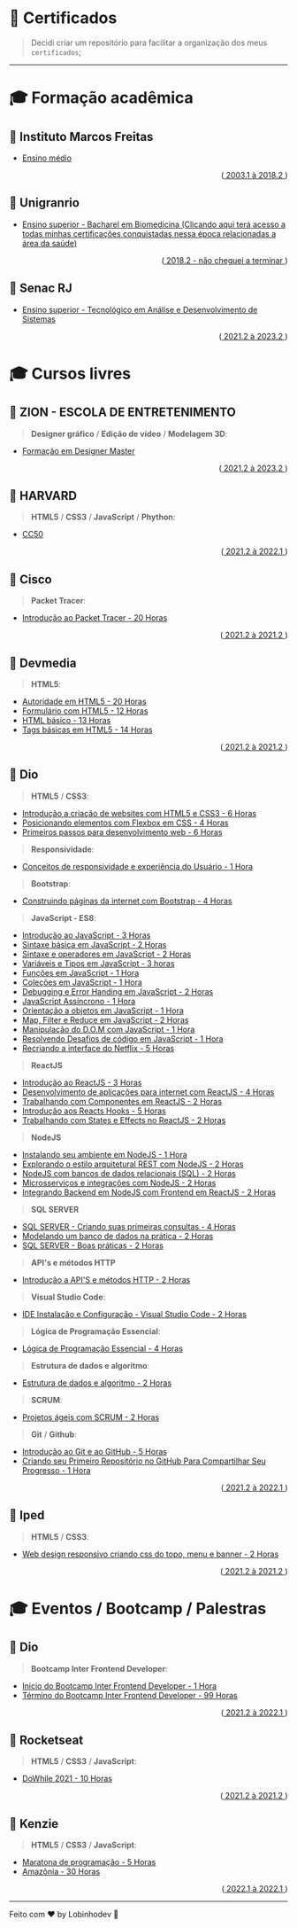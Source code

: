 # 🐺 Certificados

> Decidi criar um repositório para facilitar a organização dos meus `certificados`;

---

# 🎓 Formação acadêmica

## 🧠 Instituto Marcos Freitas

-   [Ensino médio]()
<p align="right">(<a href="#top"> 2003.1 à 2018.2 </a>)</p>

## 🧠 Unigranrio

-   [Ensino superior - Bacharel em Biomedicina (Clicando aqui terá acesso a todas minhas certificações conquistadas nessa época relacionadas a área da saúde)](./Unigranrio/)
<p align="right">(<a href="#top"> 2018.2 - não cheguei a terminar </a>)</p>

## 🧠 Senac RJ

-   [Ensino superior - Tecnológico em Análise e Desenvolvimento de Sistemas]()
<p align="right">(<a href="#top"> 2021.2 à 2023.2 </a>)</p>

# 🎓 Cursos livres

## 🧠 ZION - ESCOLA DE ENTRETENIMENTO

> **Designer gráfico** / **Edição de vídeo** / **Modelagem 3D**:

-   [Formação em Designer Master]()
<p align="right">(<a href="#top"> 2021.2 à 2023.2 </a>)</p>

## 🧠 HARVARD

> **HTML5** / **CSS3** / **JavaScript** / **Phython**:

-   [CC50]()
<p align="right">(<a href="#top"> 2021.2 à 2022.1 </a>)</p>

## 🧠 Cisco

> **Packet Tracer**:

-   [Introdução ao Packet Tracer - 20 Horas](https://github.com/lobinhodev/Certificados/blob/master/Cisco/Introdução%20ao%20packet%20tracer.pdf)
<p align="right">(<a href="#top"> 2021.2 à 2021.2 </a>)</p>

## 🧠 Devmedia

> **HTML5**:

-   [Autoridade em HTML5 - 20 Horas](https://github.com/lobinhodev/Certificados/blob/master/Devmedia/Autoridade%20em%20HTML.pdf)
-   [Formulário com HTML5 - 12 Horas](https://github.com/lobinhodev/Certificados/blob/master/Devmedia/Criando%20formul%C3%A1rios%20com%20HTML5.pdf)
-   [HTML básico - 13 Horas](https://github.com/lobinhodev/Certificados/blob/master/Devmedia/HTML%20b%C3%A1sico.pdf)
-   [Tags básicas em HTML5 - 14 Horas](https://github.com/lobinhodev/Certificados/blob/master/Devmedia/Tags%20b%C3%A1sicas%20do%20HTML5.pdf)
<p align="right">(<a href="#top"> 2021.2 à 2021.2 </a>)</p>

## 🧠 Dio

> **HTML5** / **CSS3**:

-   [Introdução a criação de websites com HTML5 e CSS3 - 6 Horas](https://github.com/lobinhodev/Certificados/blob/master/Dio/Introdu%C3%A7ao%20a%20cria%C3%A7%C3%A3o%20de%20websites%20com%20HTML5%20e%20CSS3.pdf)
-   [Posicionando elementos com Flexbox em CSS - 4 Horas](https://github.com/lobinhodev/Certificados/blob/master/Dio/Posicionando%20elementos%20com%20Flexbox%20em%20CSS.pdf)
-   [Primeiros passos para desenvolvimento web - 6 Horas](https://github.com/lobinhodev/Certificados/blob/master/Dio/Primeiros%20passos%20para%20desenvolvimento%20web.pdf)

> **Responsividade**:

-   [Conceitos de responsividade e experiência do Usuário - 1 Hora](https://github.com/lobinhodev/Certificados/blob/master/Dio/Conceitos%20de%20responsividade%20e%20experi%C3%AAncia%20do%20Usu%C3%A1rio.pdf)

> **Bootstrap**:

-   [Construindo páginas da internet com Bootstrap - 4 Horas](https://github.com/lobinhodev/Certificados/blob/master/Dio/Construindo%20p%C3%A1ginas%20da%20internet%20com%20Bootstrap.pdf)

> **JavaScript - ES8**:

-   [Introdução ao JavaScript - 3 Horas](https://github.com/lobinhodev/Certificados/blob/master/Dio/Conceitos%20de%20responsividade%20e%20experi%C3%AAncia%20do%20Usu%C3%A1rio.pdf)
-   [Sintaxe básica em JavaScript - 2 Horas](https://github.com/lobinhodev/Certificados/blob/master/Dio/Conceitos%20de%20responsividade%20e%20experi%C3%AAncia%20do%20Usu%C3%A1rio.pdf)
-   [Sintaxe e operadores em JavaScript - 2 Horas](https://github.com/lobinhodev/Certificados/blob/master/Dio/Conceitos%20de%20responsividade%20e%20experi%C3%AAncia%20do%20Usu%C3%A1rio.pdf)
-   [Variáveis e Tipos em JavaScript - 3 horas](https://github.com/lobinhodev/Certificados/blob/master/Dio/Variáveis%20e%20Tipos%20em%20JavaScript.pdf)
-   [Funções em JavaScript - 1 Hora](https://github.com/lobinhodev/Certificados/blob/master/Dio/Funções%20em%20JavaScript.pdf)
-   [Coleções em JavaScript - 1 Hora](https://github.com/lobinhodev/Certificados/blob/master/Dio/Coleções%20em%20JavaScript.pdf)
-   [Debugging e Error Handing em JavaScript - 2 Horas](https://github.com/lobinhodev/Certificados/blob/master/Dio/Debugging%20e%20Error%20Handling%20em%20JavaScript.pdf)
-   [JavaScript Assíncrono - 1 Hora](https://github.com/lobinhodev/Certificados/blob/master/Dio/Javascript%20Assíncrono.pdf/)
-   [Orientação a objetos em JavaScript - 1 Hora](https://github.com/lobinhodev/Certificados/blob/master/Dio/Orientação%20a%20objetos%20em%20JavaScript.pdf)
-   [Map, Filter e Reduce em JavaScript - 2 Horas](https://github.com/lobinhodev/Certificados/blob/master/Dio/Map,%20Filter%20e%20Reduce%20em%20JavaScript.pdf)
-   [Manipulação do D.O.M com JavaScript - 1 Hora](https://github.com/lobinhodev/Certificados/blob/master/Dio/Manipulando%20a%20D.O.M.%20com%20JavaScript.pdf)
-   [Resolvendo Desafios de código em JavaScript - 1 Hora](https://github.com/lobinhodev/Certificados/blob/master/Dio/Resolvendo%20Desafios%20de%20Código.pdf)
-   [Recriando a interface do Netflix - 5 Horas](https://github.com/lobinhodev/Certificados/blob/master/Dio/Recriando%20a%20Interface%20do%20Netflix.pdf)

> **ReactJS**

-   [Introdução ao ReactJS - 3 Horas](https://github.com/lobinhodev/Certificados/blob/master/Dio/Introdução%20ao%20ReactJS.pdf)
-   [Desenvolvimento de aplicações para internet com ReactJS - 4 Horas](https://github.com/lobinhodev/Certificados/blob/master/Dio/Desenvolvimento%20de%20aplicações%20para%20internet%20com%20ReactJS.pdf)
-   [Trabalhando com Componentes em ReactJS - 2 Horas](https://github.com/lobinhodev/Certificados/blob/master/Dio/Trabalhando%20com%20Componentes%20em%20React.pdf)
-   [Introdução aos Reacts Hooks - 5 Horas](https://github.com/lobinhodev/Certificados/blob/master/Dio/Introdução%20aos%20React%20Hooks.pdf)
-   [Trabalhando com States e Effects no ReactJS - 2 Horas](https://github.com/lobinhodev/Certificados/blob/master/Dio/Trabalhando%20com%20States%20%26%20Effects%20no%20ReactJs.pdf)

> **NodeJS**

-   [Instalando seu ambiente em NodeJS - 1 Hora](https://github.com/lobinhodev/Certificados/blob/master/Dio/Instalando%20e%20Configurando%20seu%20Ambiente%20Node.js.pdf)
-   [Explorando o estilo arquitetural REST com NodeJS - 2 Horas](https://github.com/lobinhodev/Certificados/blob/master/Dio/Explorando%20o%20Estilo%20Arquitetural%20REST%20com%20Node.js.pdf)
-   [NodeJS com bancos de dados relacionais (SQL) - 2 Horas](<https://github.com/lobinhodev/Certificados/blob/master/Dio/Node.js%20com%20Bancos%20de%20Dados%20Relacionais%20(SQL).pdf>)
-   [Microsserviços e integrações com NodeJS - 2 Horas](https://github.com/lobinhodev/Certificados/blob/master/Dio/Microsserviços%20e%20Integrações%20com%20Node.js.pdf)
-   [Integrando Backend em NodeJS com Frontend em ReactJS - 2 Horas](https://github.com/lobinhodev/Certificados/blob/master/Dio/Integrando%20um%20Backend%20em%20Node.js%20com%20um%20Frontend%20em%20React%20para%20um%20E-commerce.pdf)

> **SQL SERVER**

-   [SQL SERVER - Criando suas primeiras consultas - 4 Horas](https://github.com/lobinhodev/Certificados/blob/master/Dio/SQL%20SERVER%20-%20Criando%20suas%20primeiras%20consultas.pdf)
-   [Modelando um banco de dados na prática - 2 Horas](https://github.com/lobinhodev/Certificados/blob/master/Dio/Modelando%20um%20banco%20de%20dados%20na%20prática%20com%20SQL%20SERVER.pdf)
-   [SQL SERVER - Boas práticas - 2 Horas](https://github.com/lobinhodev/Certificados/blob/master/Dio/SQL%20Server%20-%20Boas%20práticas%20em%20bancos%20relacionais.pdf)

> **API's e métodos HTTP**

-   [Introdução a API'S e métodos HTTP - 2 Horas](https://github.com/lobinhodev/Certificados/blob/master/Dio/Introdução%20a%20APIs%20e%20métodos%20HTTP.pdf)

> **Visual Studio Code**:

-   [IDE Instalação e Configuração - Visual Studio Code - 2 Horas](https://github.com/lobinhodev/Certificados/blob/master/Dio/IDE%20VSCode.pdf)

> **Lógica de Programação Essencial**:

-   [Lógica de Programação Essencial - 4 Horas](https://github.com/lobinhodev/Certificados/blob/master/Dio/L%C3%B3gica%20de%20Programa%C3%A7%C3%A3o%20Essencial.pdf)

> **Estrutura de dados e algoritmo**:

-   [Estrutura de dados e algoritmo - 2 Horas](https://github.com/lobinhodev/Certificados/blob/master/Dio/Estrutura%20de%20dados%20e%20algoritmos.pdf)

> **SCRUM**:

-   [Projetos ágeis com SCRUM - 2 Horas](https://github.com/lobinhodev/Certificados/blob/master/Dio/Projetos%20ágeis%20com%20SCRUM.pdf)

> **Git** / **Github**:

-   [Introdução ao Git e ao GitHub - 5 Horas](https://github.com/lobinhodev/Certificados/blob/master/Dio/Introdução%20ao%20Git%20e%20ao%20GitHub.pdf)
-   [Criando seu Primeiro Repositório no GitHub Para Compartilhar Seu Progresso - 1 Hora](https://github.com/lobinhodev/Certificados/blob/master/Dio/Criando%20seu%20Primeiro%20repositório%20no%20Github.pdf)
<p align="right">(<a href="#top"> 2021.2 à 2022.1 </a>)</p>

## 🧠 Iped

> **HTML5** / **CSS3**:

-   [Web design responsivo criando css do topo, menu e banner - 2 Horas](https://github.com/lobinhodev/Certificados/blob/master/Iped/Web%20design%20responsivo%20criando%20css%20do%20topo%2C%20menu%20e%20banner.pdf)
<p align="right">(<a href="#top"> 2021.2 à 2021.2 </a>)</p>

# 🎓 Eventos / Bootcamp / Palestras

## 🧠 Dio

> **Bootcamp Inter Frontend Developer**:

-   [Inicio do Bootcamp Inter Frontend Developer - 1 Hora](https://github.com/lobinhodev/Certificados/blob/master/Dio/Bootcamp%20Inter%20Frontend%20Developer.pdf)
-   [Término do Bootcamp Inter Frontend Developer - 99 Horas](https://github.com/lobinhodev/Certificados/blob/master/Dio/Inter%20Frontend%20Developer.pdf)
<p align="right">(<a href="#top"> 2021.2 à 2022.1 </a>)</p>

## 🧠 Rocketseat

> **HTML5** / **CSS3** / **JavaScript**:

-   [DoWhile 2021 - 10 Horas](https://github.com/lobinhodev/Certificados/blob/master/Rocketseat/dowhile-2021.pdf)
<p align="right">(<a href="#top"> 2021.2 à 2021.2 </a>)</p>

## 🧠 Kenzie

> **HTML5** / **CSS3** / **JavaScript**:

-   [Maratona de programação - 5 Horas](https://github.com/lobinhodev/Certificados/blob/master/Kenzie/certificado-maratona-programacao.pdf)
-   [Amazônia - 30 Horas](https://github.com/lobinhodev/Certificados/blob/master/Kenzie/certificado-amazonia.pdf)
<p align="right">(<a href="#top"> 2022.1 à 2022.1 </a>)</p>

---

Feito com ♥ by Lobinhodev 🐺
